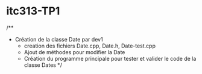 # itc313-TP1
/**
 * Création de la classe Date par dev1
   * creation des fichiers Date.cpp, Date.h, Date-test.cpp
   * Ajout de méthodes pour modifier la Date
   * Création du programme principale pour tester et valider le code de la classe Dates
*/